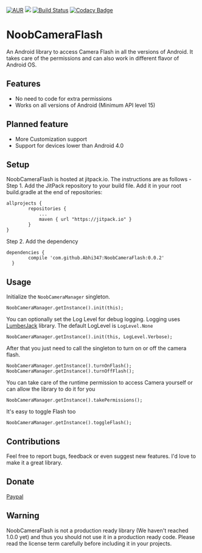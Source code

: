 [![AUR](https://img.shields.io/aur/license/yaourt.svg?maxAge=2592000)](https://raw.githubusercontent.com/Abhi347/NoobCameraFlash/master/LICENSE) 
[![](https://jitpack.io/v/Abhi347/NoobCameraFlash.svg)](https://jitpack.io/#Abhi347/NoobCameraFlash)
[![Build Status](https://travis-ci.org/Abhi347/NoobCameraFlash.svg?branch=master)](https://travis-ci.org/Abhi347/NoobCameraFlash)
[![Codacy Badge](https://api.codacy.com/project/badge/Grade/27c70f649c444bd48f0b996b952f89c1)](https://www.codacy.com/app/josh-abhi143/NoobCameraFlash?utm_source=github.com&amp;utm_medium=referral&amp;utm_content=Abhi347/NoobCameraFlash&amp;utm_campaign=Badge_Grade)

# NoobCameraFlash
An Android library to access Camera Flash in all the versions of Android. It takes care of the permissions and can also work in different flavor of Android OS.

## Features
 * No need to code for extra permissions
 * Works on all versions of Android (Minimum API level 15)

## Planned feature
 * More Customization support
 * Support for devices lower than Android 4.0

## Setup
NoobCameraFlash is hosted at jitpack.io. The instructions are as follows -   
Step 1. Add the JitPack repository to your build file. Add it in your root build.gradle at the end of repositories:

    allprojects {
		    repositories {
    			...
		    	maven { url "https://jitpack.io" }
    		}
    }

Step 2. Add the dependency

    dependencies {
	        compile 'com.github.Abhi347:NoobCameraFlash:0.0.2'
	  }

## Usage
Initialize the `NoobCameraManager` singleton.

    NoobCameraManager.getInstance().init(this);

You can optionally set the Log Level for debug logging. Logging uses [LumberJack](https://github.com/Abhi347/LumberJack) library. The default LogLevel is `LogLevel.None`

    NoobCameraManager.getInstance().init(this, LogLevel.Verbose);

After that you just need to call the singleton to turn on or off the camera flash.

    NoobCameraManager.getInstance().turnOnFlash();
    NoobCameraManager.getInstance().turnOffFlash();
    
You can take care of the runtime permission to access Camera yourself or can allow the library to do it for you

    NoobCameraManager.getInstance().takePermissions();
    
It's easy to toggle Flash too

    NoobCameraManager.getInstance().toggleFlash();

## Contributions
Feel free to report bugs, feedback or even suggest new features. I'd love to make it a great library.

## Donate
[Paypal](https://paypal.me/Abhi347/5)

## Warning
NoobCameraFlash is not a production ready library (We haven't reached 1.0.0 yet) and thus you should not use it in a production ready code. Please read the license term carefully before including it in your projects.

